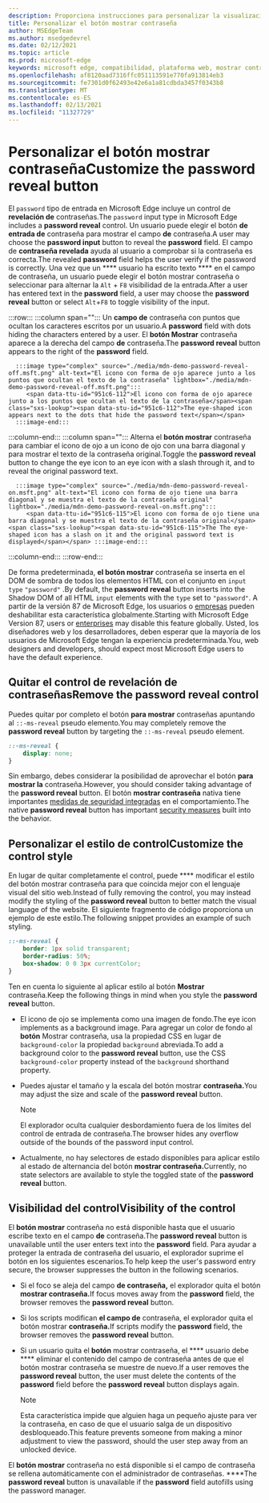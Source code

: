 ```yaml
---
description: Proporciona instrucciones para personalizar la visualización del botón mostrar contraseñas
title: Personalizar el botón mostrar contraseña
author: MSEdgeTeam
ms.author: msedgedevrel
ms.date: 02/12/2021
ms.topic: article
ms.prod: microsoft-edge
keywords: microsoft edge, compatibilidad, plataforma web, mostrar contraseña, icono de ojo
ms.openlocfilehash: af8120aad7316ffc051113591e770fa913814eb3
ms.sourcegitcommit: fe7301d0f62493e42e6a1a81cdbda3457f0343b8
ms.translationtype: MT
ms.contentlocale: es-ES
ms.lasthandoff: 02/13/2021
ms.locfileid: "11327729"
---
```

# <span data-ttu-id="951c6-104">Personalizar el botón mostrar contraseña</span><span class="sxs-lookup"><span data-stu-id="951c6-104">Customize the password reveal button</span></span>  

<span data-ttu-id="951c6-105">El `password` tipo de entrada en Microsoft Edge incluye un control de **revelación de** contraseñas.</span><span class="sxs-lookup"><span data-stu-id="951c6-105">The `password` input type in Microsoft Edge includes a **password reveal** control.</span></span>  <span data-ttu-id="951c6-106">Un usuario puede elegir el botón **de entrada de** contraseña para mostrar el campo **de** contraseña.</span><span class="sxs-lookup"><span data-stu-id="951c6-106">A user may choose the **password input** button to reveal the **password** field.</span></span>  <span data-ttu-id="951c6-107">El campo de **contraseña revelada** ayuda al usuario a comprobar si la contraseña es correcta.</span><span class="sxs-lookup"><span data-stu-id="951c6-107">The revealed **password** field helps the user verify if the password is correctly.</span></span>  <span data-ttu-id="951c6-108">Una vez que un \*\*\*\* usuario ha escrito texto \*\*\*\* en el campo de contraseña, un usuario puede elegir el botón mostrar contraseña o seleccionar para alternar la `Alt` + `F8` visibilidad de la entrada.</span><span class="sxs-lookup"><span data-stu-id="951c6-108">After a user has entered text in the **password** field, a user may choose the **password reveal** button or select `Alt`+`F8` to toggle visibility of the input.</span></span>  

:::row:::
   :::column span="":::
      <span data-ttu-id="951c6-109">Un **campo de** contraseña con puntos que ocultan los caracteres escritos por un usuario.</span><span class="sxs-lookup"><span data-stu-id="951c6-109">A **password** field with dots hiding the characters entered by a user.</span></span>  <span data-ttu-id="951c6-110">El **botón Mostrar** contraseña aparece a la derecha del campo **de** contraseña.</span><span class="sxs-lookup"><span data-stu-id="951c6-110">The **password reveal** button appears to the right of the **password** field.</span></span>
      
      :::image type="complex" source="./media/mdn-demo-password-reveal-off.msft.png" alt-text="El icono con forma de ojo aparece junto a los puntos que ocultan el texto de la contraseña" lightbox="./media/mdn-demo-password-reveal-off.msft.png":::
         <span data-ttu-id="951c6-112">El icono con forma de ojo aparece junto a los puntos que ocultan el texto de la contraseña</span><span class="sxs-lookup"><span data-stu-id="951c6-112">The eye-shaped icon appears next to the dots that hide the password text</span></span>  
      :::image-end:::  
   :::column-end:::
   :::column span="":::
      <span data-ttu-id="951c6-113">Alterna el **botón mostrar** contraseña para cambiar el icono de ojo a un icono de ojo con una barra diagonal y para mostrar el texto de la contraseña original.</span><span class="sxs-lookup"><span data-stu-id="951c6-113">Toggle the **password reveal** button to change the eye icon to an eye icon with a slash through it, and to reveal the original password text.</span></span>  
      
      :::image type="complex" source="./media/mdn-demo-password-reveal-on.msft.png" alt-text="El icono con forma de ojo tiene una barra diagonal y se muestra el texto de la contraseña original" lightbox="./media/mdn-demo-password-reveal-on.msft.png":::
         <span data-ttu-id="951c6-115">El icono con forma de ojo tiene una barra diagonal y se muestra el texto de la contraseña original</span><span class="sxs-lookup"><span data-stu-id="951c6-115">The The eye-shaped icon has a slash on it and the original password text is displayed</span></span> :::image-end:::  
   :::column-end:::
:::row-end:::  

<span data-ttu-id="951c6-116">De forma predeterminada, **el botón mostrar** contraseña se inserta en el DOM de sombra de todos los elementos HTML con el conjunto en `input` `type` `"password"` .</span><span class="sxs-lookup"><span data-stu-id="951c6-116">By default, the **password reveal** button inserts into the Shadow DOM of all HTML `input` elements with the `type` set to `"password"`.</span></span>  <span data-ttu-id="951c6-117">A partir de la versión 87 de Microsoft Edge, los usuarios o [empresas][DeployedgeMicrosoftEdgePoliciesPasswordrevealenabled] pueden deshabilitar esta característica globalmente.</span><span class="sxs-lookup"><span data-stu-id="951c6-117">Starting with Microsoft Edge Version 87, users or [enterprises][DeployedgeMicrosoftEdgePoliciesPasswordrevealenabled] may disable this feature globally.</span></span>  <span data-ttu-id="951c6-118">Usted, los diseñadores web y los desarrolladores, deben esperar que la mayoría de los usuarios de Microsoft Edge tengan la experiencia predeterminada.</span><span class="sxs-lookup"><span data-stu-id="951c6-118">You, web designers and developers, should expect most Microsoft Edge users to have the default experience.</span></span>  

## <span data-ttu-id="951c6-119">Quitar el control de revelación de contraseñas</span><span class="sxs-lookup"><span data-stu-id="951c6-119">Remove the password reveal control</span></span>  

<span data-ttu-id="951c6-120">Puedes quitar por completo el botón **para mostrar** contraseñas apuntando al `::-ms-reveal` pseudo elemento.</span><span class="sxs-lookup"><span data-stu-id="951c6-120">You may completely remove the **password reveal** button by targeting the `::-ms-reveal` pseudo element.</span></span>  

```css
::-ms-reveal {
    display: none;
}
```  

<span data-ttu-id="951c6-121">Sin embargo, debes considerar la posibilidad de aprovechar el botón **para mostrar la** contraseña.</span><span class="sxs-lookup"><span data-stu-id="951c6-121">However, you should consider taking advantage of the **password reveal** button.</span></span>  <span data-ttu-id="951c6-122">El botón **mostrar contraseña** nativa tiene importantes [medidas de seguridad integradas](#visibility-of-the-control) en el comportamiento.</span><span class="sxs-lookup"><span data-stu-id="951c6-122">The native **password reveal** button has important [security measures](#visibility-of-the-control) built into the behavior.</span></span>  

## <span data-ttu-id="951c6-123">Personalizar el estilo de control</span><span class="sxs-lookup"><span data-stu-id="951c6-123">Customize the control style</span></span>  

<span data-ttu-id="951c6-124">En lugar de quitar completamente el control, puede \*\*\*\* modificar el estilo del botón mostrar contraseña para que coincida mejor con el lenguaje visual del sitio web.</span><span class="sxs-lookup"><span data-stu-id="951c6-124">Instead of fully removing the control, you may instead modify the styling of the **password reveal** button to better match the visual language of the website.</span></span>  <span data-ttu-id="951c6-125">El siguiente fragmento de código proporciona un ejemplo de este estilo.</span><span class="sxs-lookup"><span data-stu-id="951c6-125">The following snippet provides an example of such styling.</span></span>  

```css
::-ms-reveal {
    border: 1px solid transparent;
    border-radius: 50%;
    box-shadow: 0 0 3px currentColor;
}
```  

<span data-ttu-id="951c6-126">Ten en cuenta lo siguiente al aplicar estilo al botón **Mostrar** contraseña.</span><span class="sxs-lookup"><span data-stu-id="951c6-126">Keep the following things in mind when you style the **password reveal** button.</span></span>  

*   <span data-ttu-id="951c6-127">El icono de ojo se implementa como una imagen de fondo.</span><span class="sxs-lookup"><span data-stu-id="951c6-127">The eye icon implements as a background image.</span></span>  <span data-ttu-id="951c6-128">Para agregar un color de fondo al **botón** Mostrar contraseña, usa la propiedad CSS en lugar de `background-color` la propiedad `background` abreviada.</span><span class="sxs-lookup"><span data-stu-id="951c6-128">To add a background color to the **password reveal** button, use the CSS `background-color` property instead of the `background` shorthand property.</span></span>  
*   <span data-ttu-id="951c6-129">Puedes ajustar el tamaño y la escala del botón mostrar **contraseña.**</span><span class="sxs-lookup"><span data-stu-id="951c6-129">You may adjust the size and scale of the **password reveal** button.</span></span>  
    
    > [!NOTE]
    ><span data-ttu-id="951c6-130">El explorador oculta cualquier desbordamiento fuera de los límites del control de entrada de contraseña.</span><span class="sxs-lookup"><span data-stu-id="951c6-130">The browser hides any overflow outside of the bounds of the password input control.</span></span>  
    
*   <span data-ttu-id="951c6-131">Actualmente, no hay selectores de estado disponibles para aplicar estilo al estado de alternancia del botón **mostrar contraseña.**</span><span class="sxs-lookup"><span data-stu-id="951c6-131">Currently, no state selectors are available to style the toggled state of the **password reveal** button.</span></span>  
    
## <span data-ttu-id="951c6-132">Visibilidad del control</span><span class="sxs-lookup"><span data-stu-id="951c6-132">Visibility of the control</span></span>  

<span data-ttu-id="951c6-133">El **botón mostrar** contraseña no está disponible hasta que el usuario escribe texto en el campo **de** contraseña.</span><span class="sxs-lookup"><span data-stu-id="951c6-133">The **password reveal** button is unavailable until the user enters text into the **password** field.</span></span>  <span data-ttu-id="951c6-134">Para ayudar a proteger la entrada de contraseña del usuario, el explorador suprime el botón en los siguientes escenarios.</span><span class="sxs-lookup"><span data-stu-id="951c6-134">To help keep the user's password entry secure, the browser suppresses the button in the following scenarios.</span></span>

*   <span data-ttu-id="951c6-135">Si el foco se aleja del campo **de contraseña,** el explorador quita el botón **mostrar contraseña.**</span><span class="sxs-lookup"><span data-stu-id="951c6-135">If focus moves away from the **password** field, the browser removes the **password reveal** button.</span></span>  
*   <span data-ttu-id="951c6-136">Si los scripts modifican **el campo de** contraseña, el explorador quita el botón mostrar **contraseña.**</span><span class="sxs-lookup"><span data-stu-id="951c6-136">If scripts modify the **password** field, the browser removes the **password reveal** button.</span></span>  
*   <span data-ttu-id="951c6-137">Si un usuario quita el **botón** mostrar contraseña, el \*\*\*\* usuario debe \*\*\*\* eliminar el contenido del campo de contraseña antes de que el botón mostrar contraseña se muestre de nuevo.</span><span class="sxs-lookup"><span data-stu-id="951c6-137">If a user removes the **password reveal** button, the user must delete the contents of the **password** field before the **password reveal** button displays again.</span></span>  
    
    > [!NOTE]
    > <span data-ttu-id="951c6-138">Esta característica impide que alguien haga un pequeño ajuste para ver la contraseña, en caso de que el usuario salga de un dispositivo desbloqueado.</span><span class="sxs-lookup"><span data-stu-id="951c6-138">This feature prevents someone from making a minor adjustment to view the password, should the user step away from an unlocked device.</span></span>
    
<span data-ttu-id="951c6-139">El **botón mostrar** contraseña no está disponible si el campo de contraseña se rellena automáticamente con el administrador de contraseñas. \*\*\*\*</span><span class="sxs-lookup"><span data-stu-id="951c6-139">The **password reveal** button is unavailable if the **password** field autofills using the password manager.</span></span>  

<!-- links -->  

[DeployedgeMicrosoftEdgePoliciesPasswordrevealenabled]: /deployedge/microsoft-edge-policies#passwordrevealenabled "PasswordRevealEnabled - Microsoft Edge - Directivas | Microsoft Docs"  
